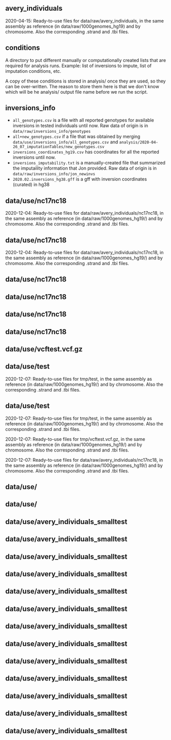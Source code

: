 ## avery_individuals
2020-04-15: Ready-to-use files for data/raw/avery_individuals, in the same assembly as reference (in data/raw/1000genomes_hg19) and by chromosome. Also the corresponding .strand and .tbi files.

## conditions
A directory to put different manually or computationally created lists that are required for analysis runs. Example: list of inversions to impute, list of imputation conditions, etc. 

A copy of these conditions is stored in analysis/ once they are used, so they can be over-written. The reason to store them here is that we don't know which will be he analysis/ output file name before we run the script. 

## inversions_info

* `all_genotypes.csv` is a file with all reported genotypes for available inversions in tested individuals until now. Raw data of origin is in `data/raw/inversions_info/genotypes`
* `all+new_genotypes.csv` if a file that was obtained by merging `data/use/inversions_info/all_genotypes.csv` and `analysis/2020-04-26_07_imputationTables/new_genotypes.csv`
* `inversions_coordinates_hg19.csv` has coordinates for all the reported inversions until now. 
* `inversions_imputability.txt` is a manually-created file that summarized the imputaility information that Jon provided. Raw data of origin is in `data/raw/inversions_info/jon_newinvs`
* `2020.02.inversions_hg38.gff` is a gff with inversion coordinates (curated) in hg38


## data/use/nc17nc18
2020-12-04: Ready-to-use files for data/raw/avery_individuals/nc17nc18, in the same assembly as reference (in data/raw/1000genomes_hg19/) and by chromosome. Also the corresponding .strand and .tbi files.

## data/use/nc17nc18
2020-12-04: Ready-to-use files for data/raw/avery_individuals/nc17nc18, in the same assembly as reference (in data/raw/1000genomes_hg19/) and by chromosome. Also the corresponding .strand and .tbi files.

## data/use/nc17nc18
## data/use/nc17nc18
## data/use/nc17nc18
## data/use/nc17nc18
## data/use/vcftest.vcf.gz
## data/use/test
2020-12-07: Ready-to-use files for tmp/test, in the same assembly as reference (in data/raw/1000genomes_hg19/) and by chromosome. Also the corresponding .strand and .tbi files.

## data/use/test
2020-12-07: Ready-to-use files for tmp/test, in the same assembly as reference (in data/raw/1000genomes_hg19/) and by chromosome. Also the corresponding .strand and .tbi files.

2020-12-07: Ready-to-use files for tmp/vcftest.vcf.gz, in the same assembly as reference (in data/raw/1000genomes_hg19/) and by chromosome. Also the corresponding .strand and .tbi files.

2020-12-07: Ready-to-use files for data/raw/avery_individuals/nc17nc18, in the same assembly as reference (in data/raw/1000genomes_hg19/) and by chromosome. Also the corresponding .strand and .tbi files.

## data/use/
## data/use/
## data/use/avery_individuals_smalltest
## data/use/avery_individuals_smalltest
## data/use/avery_individuals_smalltest
## data/use/avery_individuals_smalltest
## data/use/avery_individuals_smalltest
## data/use/avery_individuals_smalltest
## data/use/avery_individuals_smalltest
## data/use/avery_individuals_smalltest
## data/use/avery_individuals_smalltest
## data/use/avery_individuals_smalltest
## data/use/avery_individuals_smalltest
## data/use/avery_individuals_smalltest
## data/use/avery_individuals_smalltest
